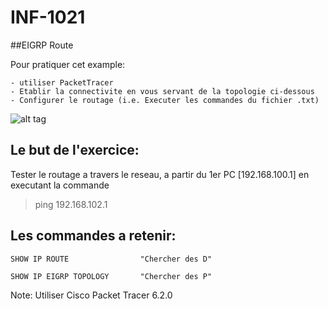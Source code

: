 # INF-1021

##EIGRP Route

Pour pratiquer cet example:
```
- utiliser PacketTracer
- Etablir la connectivite en vous servant de la topologie ci-dessous
- Configurer le routage (i.e. Executer les commandes du fichier .txt)
```

![alt tag](https://github.com/setrar/INF-1023/blob/master/5.EIGRPRoute/EIGRPRoute.png)

## Le but de l'exercice:

Tester le routage a travers le reseau, a partir du 1er PC [192.168.100.1] en executant la commande

> ping 192.168.102.1 

## Les commandes a retenir:

```
SHOW IP ROUTE                "Chercher des D"

SHOW IP EIGRP TOPOLOGY       "Chercher des P"
```

Note: Utiliser Cisco Packet Tracer 6.2.0
